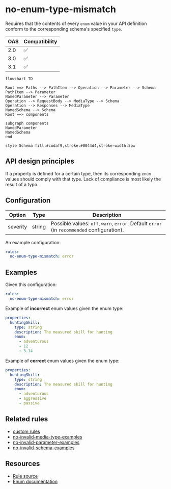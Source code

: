 # no-enum-type-mismatch

Requires that the contents of every `enum` value in your API definition conform to the corresponding schema's specified `type`.


|OAS|Compatibility|
|---|---|
|2.0|✅|
|3.0|✅|
|3.1|✅|

```mermaid
flowchart TD

Root ==> Paths --> PathItem --> Operation --> Parameter --> Schema
PathItem --> Parameter
NamedParameter --> Parameter
Operation --> RequestBody --> MediaType --> Schema
Operation --> Responses --> MediaType
NamedSchema --> Schema
Root ==> components

subgraph components
NamedParameter
NamedSchema
end

style Schema fill:#codaf9,stroke:#0044d4,stroke-width:5px
```

## API design principles

If a property is defined for a certain type, then its corresponding `enum` values should comply with that type.
Lack of compliance is most likely the result of a typo.

## Configuration

|Option|Type|Description|
|---|---|---|
|severity|string|Possible values: `off`, `warn`, `error`. Default `error` (in `recommended` configuration). |

An example configuration:

```yaml
rules:
  no-enum-type-mismatch: error
```

## Examples

Given this configuration:

```yaml
rules:
  no-enum-type-mismatch: error
```

Example of **incorrect** enum values given the enum type:
```yaml Bad example
properties:
  huntingSkill:
    type: string
    description: The measured skill for hunting
    enum:
      - adventurous
      - 12
      - 3.14
```

Example of **correct** enum values given the enum type:
```yaml Good example
properties:
  huntingSkill:
    type: string
    description: The measured skill for hunting
    enum:
      - adventurous
      - aggressive
      - passive
```

## Related rules

- [custom rules](./configurable-rules.md)
- [no-invalid-media-type-examples](./no-invalid-media-type-examples.md)
- [no-invalid-parameter-examples](./no-invalid-parameter-examples.md)
- [no-invalid-schema-examples](./no-invalid-schema-examples.md)

## Resources

- [Rule source](https://github.com/Redocly/redocly-cli/blob/main/packages/core/src/rules/common/no-enum-type-mismatch.ts)
- [Enum documentation](https://redocly.com/docs/openapi-visual-reference/schemas/#enum)
